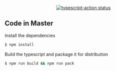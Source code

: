 <p align="center">
  <a href="https://github.com/actions/typescript-action/actions"><img alt="typescript-action status" src="https://github.com/actions/typescript-action/workflows/build-test/badge.svg"></a>
</p>

## Code in Master

Install the dependencies  
```bash
$ npm install
```

Build the typescript and package it for distribution
```bash
$ npm run build && npm run pack
```
